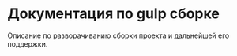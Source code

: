 # Документация по gulp сборке

Описание по разворачиванию сборки проекта и дальнейшей его поддержки.
